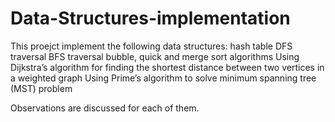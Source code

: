 # Data-Structures-implementation
This proejct implement the following data structures:
hash table
DFS traversal 
BFS traversal
bubble, quick and merge sort algorithms 
Using Dijkstra’s algorithm for finding the shortest distance between two vertices in a weighted graph 
Using Prime’s algorithm to solve minimum spanning tree (MST) problem

Observations are discussed for each of them.
